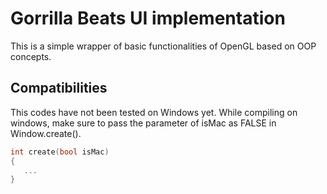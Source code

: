 # Gorrilla Beats UI implementation
This is a simple wrapper of basic functionalities of OpenGL based on OOP concepts.

## Compatibilities
This codes have not been tested on Windows yet. While compiling on windows, make sure to pass the parameter of isMac as FALSE in Window.create().
```cpp
int create(bool isMac)
{
   ...
}

```

